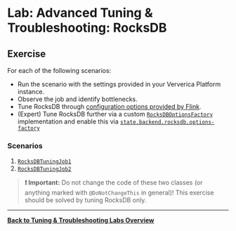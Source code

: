 # Lab: Advanced Tuning & Troubleshooting: RocksDB

## Exercise

For each of the following scenarios:

* Run the scenario with the settings provided in your Ververica Platform instance.
* Observe the job and identify bottlenecks.
* Tune RocksDB through [configuration options provided by Flink](https://nightlies.apache.org/flink/flink-docs-release-1.14/docs/deployment/config/#advanced-rocksdb-state-backends-options).
* (Expert) Tune RocksDB further via a custom [`RocksDBOptionsFactory`](https://github.com/apache/flink/blob/release-1.14.0/flink-state-backends/flink-statebackend-rocksdb/src/main/java/org/apache/flink/contrib/streaming/state/RocksDBOptionsFactory.java) implementation and enable this via [`state.backend.rocksdb.options-factory`](https://nightlies.apache.org/flink/flink-docs-release-1.14/docs/deployment/config/#state-backend-rocksdb-options-factory)

### Scenarios

1. [`RocksDBTuningJob1`](src/provided/java/com/ververica/flink/training/provided/RocksDBTuningJob1.java)
2. [`RocksDBTuningJob2`](src/provided/java/com/ververica/flink/training/provided/RocksDBTuningJob2.java)

> **:heavy_exclamation_mark: Important:** Do not change the code of these two classes (or anything marked with `@DoNotChangeThis` in general)! This exercise should be solved by tuning RocksDB only.

-----

[**Back to Tuning & Troubleshooting Labs Overview**](../README.md)

